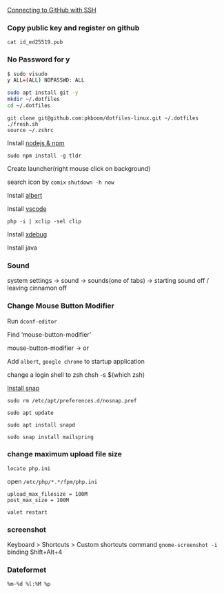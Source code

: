 [Connecting to GitHub with SSH](https://docs.github.com/en/free-pro-team@latest/github/authenticating-to-github/connecting-to-github-with-ssh)


### Copy public key and register on github
`cat id_ed25519.pub`

### No Password for y

```bash
$ sudo visudo
y ALL=(ALL) NOPASSWD: ALL
```

```sh
sudo apt install git -y
mkdir ~/.dotfiles
cd ~/.dotfiles
```

```
git clone git@github.com:pkboom/dotfiles-linux.git ~/.dotfiles
./fresh.sh
source ~/.zshrc
```

Install [nodejs & npm](https://github.com/nodesource/distributions/blob/master/README.md)

`sudo npm install -g tldr`

Create launcher(right mouse click on background)

search icon by `comix`
`shutdown -h now`

Install [albert](https://albertlauncher.github.io)

Install [vscode](https://code.visualstudio.com/download)

`php -i | xclip -sel clip`

Install [xdebug](https://xdebug.org/wizard.php)

Install java

### Sound

system settings → sound → sounds(one of tabs) → starting sound off / leaving cinnamon off

### Change Mouse Button Modifier

Run `dconf-editor`

Find ‘mouse-button-modifier’

mouse-button-modifier -> <super> or <meta>

 
Add `albert`, `google chrome` to startup application

change a login shell to zsh
chsh -s \$(which zsh)

[Install snap](https://snapcraft.io/docs/installing-snap-on-linux-mint)

`sudo rm /etc/apt/preferences.d/nosnap.pref`

`sudo apt update`

`sudo apt install snapd`

`sudo snap install mailspring`

### change maximum upload file size

`locate php.ini`

open `/etc/php/*.*/fpm/php.ini`

```
upload_max_filesize = 100M
post_max_size = 100M
```

`valet restart`

### screenshot

Keyboard > Shortcuts > Custom shortcuts
command
`gnome-screenshot -i`
binding
Shift+Alt+4

### Dateformet
`%m-%d %l:%M %p`

